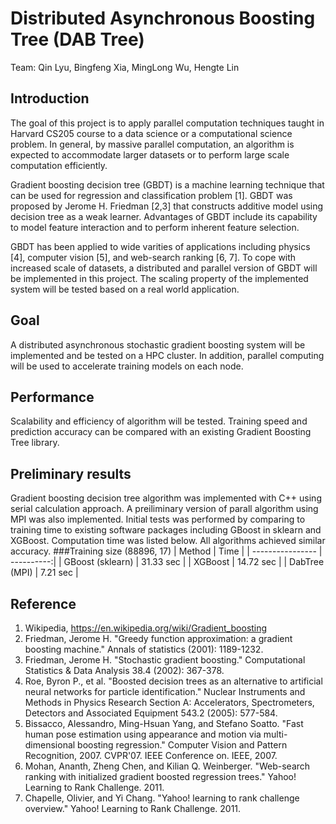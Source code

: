# Distributed Asynchronous Boosting Tree (DAB Tree)
Team: Qin Lyu, Bingfeng Xia, MingLong Wu, Hengte Lin

## Introduction
<p>The goal of this project is to apply parallel computation techniques taught in Harvard CS205 course to a data science or a computational science problem. In general, by massive parallel computation, an algorithm is expected to accommodate larger datasets or to perform large scale computation efficiently.</p>
<p>Gradient boosting decision tree (GBDT) is a machine learning technique that can be used for regression and classification problem [1]. GBDT was proposed by Jerome H. Friedman [2,3] that constructs additive model using decision tree as a weak learner. Advantages of GBDT include its capability to model feature interaction and to perform inherent feature selection.</p>
<p>GBDT has been applied to wide varities of applications including physics [4], computer vision [5], and web-search ranking [6, 7]. To cope with increased scale of datasets, a distributed and parallel version of GBDT will be implemented in this project. The scaling property of the implemented system will be tested based on a real world application.</p>

## Goal
A distributed asynchronous stochastic gradient boosting system will be implemented and be tested on a HPC cluster. In addition, parallel computing will be used to accelerate training models on each node.

## Performance
Scalability and efficiency of algorithm will be tested. Training speed and prediction accuracy can be compared with an existing Gradient Boosting Tree library.

## Preliminary results
Gradient boosting decision tree algorithm was implemented with C++ using serial calculation approach. A preiliminary version of parall algorithm using MPI was also implemented. Initial tests was performed by comparing to training time to existing software packages including GBoost in sklearn and XGBoost. Computation time was listed below. All algorithms achieved similar accuracy.
###Training size (88896, 17) 
| Method           |    Time    |
| ---------------- | ----------:|
| GBoost (sklearn) |  31.33 sec |
| XGBoost          |  14.72 sec |
| DabTree (MPI)    |  7.21 sec  |


## Reference
1. Wikipedia, https://en.wikipedia.org/wiki/Gradient_boosting
2. Friedman, Jerome H. "Greedy function approximation: a gradient boosting machine." Annals of statistics (2001): 1189-1232.
3. Friedman, Jerome H. "Stochastic gradient boosting." Computational Statistics & Data Analysis 38.4 (2002): 367-378.
4. Roe, Byron P., et al. "Boosted decision trees as an alternative to artificial neural networks for particle identification." Nuclear Instruments and Methods in Physics Research Section A: Accelerators, Spectrometers, Detectors and Associated Equipment 543.2 (2005): 577-584.
5. Bissacco, Alessandro, Ming-Hsuan Yang, and Stefano Soatto. "Fast human pose estimation using appearance and motion via multi-dimensional boosting regression." Computer Vision and Pattern Recognition, 2007. CVPR'07. IEEE Conference on. IEEE, 2007.
6. Mohan, Ananth, Zheng Chen, and Kilian Q. Weinberger. "Web-search ranking with initialized gradient boosted regression trees." Yahoo! Learning to Rank Challenge. 2011.
7. Chapelle, Olivier, and Yi Chang. "Yahoo! learning to rank challenge overview." Yahoo! Learning to Rank Challenge. 2011.
